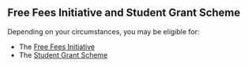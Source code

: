 ##  Free Fees Initiative and Student Grant Scheme

Depending on your circumstances, you may be eligible for:

  * The [ Free Fees Initiative ](https://www.citizensinformation.ie/en/education/third-level-education/fees-and-supports-for-third-level-education/fees/)
  * The [ Student Grant Scheme ](https://www.citizensinformation.ie/en/education/third-level-education/fees-and-supports-for-third-level-education/student-grant-scheme/)
